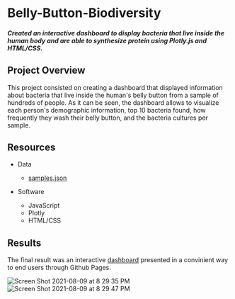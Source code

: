 # Belly-Button-Biodiversity
#### *Created an interactive dashboard to display bacteria that live inside the human body and are able to synthesize protein using Plotly.js and HTML/CSS.*

## Project Overview
This project consisted on creating a dashboard that displayed information about bacteria that live inside the human's belly button from a sample of hundreds of people. As it can be seen, the dashboard allows to visualize each person's demographic information, top 10 bacteria found, how frequently they wash their belly button, and the bacteria cultures per sample. 

## Resources
- Data
  - [samples.json](https://github.com/ayaakoub/Belly_Button_Biodiversity/blob/main/samples.json)

- Software
  - JavaScript
  - Plotly
  - HTML/CSS


## Results
The final result was an interactive [dashboard](https://https://ayaakoub.github.io/Belly_Button_Biodiversity/) presented in a convinient way to end users through Github Pages. 

![Screen Shot 2021-08-09 at 8 29 35 PM](https://user-images.githubusercontent.com/83378141/128790711-b5ab9a9e-6ae0-40d9-b08b-04b0a3e0f5fa.png)
![Screen Shot 2021-08-09 at 8 29 47 PM](https://user-images.githubusercontent.com/83378141/128790724-815daa87-0967-46fe-8c2d-825e032f2372.png)

